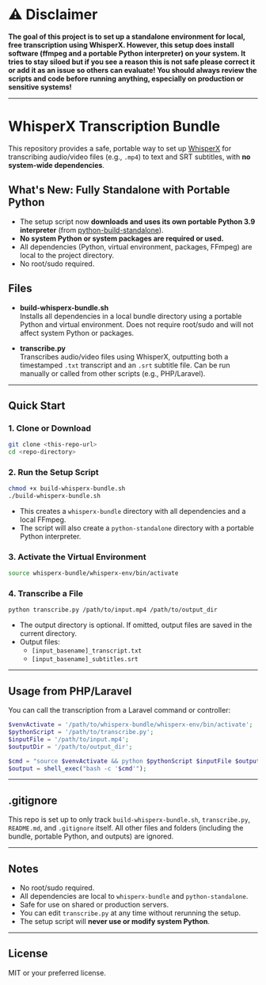 # ⚠️ Disclaimer

**The goal of this project is to set up a standalone environment for local, free transcription using WhisperX. However, this setup does install software (ffmpeg and a portable Python interpreter) on your system. It tries to stay siloed but if you see a reason this is not safe please correct it or add it as an issue so others can evaluate! You should always review the scripts and code before running anything, especially on production or sensitive systems!**

---

# WhisperX Transcription Bundle

This repository provides a safe, portable way to set up [WhisperX](https://github.com/m-bain/whisperx) for transcribing audio/video files (e.g., `.mp4`) to text and SRT subtitles, with **no system-wide dependencies**.

## What's New: Fully Standalone with Portable Python

- The setup script now **downloads and uses its own portable Python 3.9 interpreter** (from [python-build-standalone](https://github.com/indygreg/python-build-standalone)).
- **No system Python or system packages are required or used.**
- All dependencies (Python, virtual environment, packages, FFmpeg) are local to the project directory.
- No root/sudo required.

## Files

- **build-whisperx-bundle.sh**  
  Installs all dependencies in a local bundle directory using a portable Python and virtual environment. Does not require root/sudo and will not affect system Python or packages.

- **transcribe.py**  
  Transcribes audio/video files using WhisperX, outputting both a timestamped `.txt` transcript and an `.srt` subtitle file. Can be run manually or called from other scripts (e.g., PHP/Laravel).

---

## Quick Start

### 1. Clone or Download

```bash
git clone <this-repo-url>
cd <repo-directory>
```

### 2. Run the Setup Script

```bash
chmod +x build-whisperx-bundle.sh
./build-whisperx-bundle.sh
```

- This creates a `whisperx-bundle` directory with all dependencies and a local FFmpeg.
- The script will also create a `python-standalone` directory with a portable Python interpreter.

### 3. Activate the Virtual Environment

```bash
source whisperx-bundle/whisperx-env/bin/activate
```

### 4. Transcribe a File

```bash
python transcribe.py /path/to/input.mp4 /path/to/output_dir
```
- The output directory is optional. If omitted, output files are saved in the current directory.
- Output files:  
  - `[input_basename]_transcript.txt`  
  - `[input_basename]_subtitles.srt`

---

## Usage from PHP/Laravel

You can call the transcription from a Laravel command or controller:

```php
$venvActivate = '/path/to/whisperx-bundle/whisperx-env/bin/activate';
$pythonScript = '/path/to/transcribe.py';
$inputFile = '/path/to/input.mp4';
$outputDir = '/path/to/output_dir';

$cmd = "source $venvActivate && python $pythonScript $inputFile $outputDir";
$output = shell_exec("bash -c '$cmd'");
```

---

## .gitignore

This repo is set up to only track `build-whisperx-bundle.sh`, `transcribe.py`, `README.md`, and `.gitignore` itself. All other files and folders (including the bundle, portable Python, and outputs) are ignored.

---

## Notes

- No root/sudo required.
- All dependencies are local to `whisperx-bundle` and `python-standalone`.
- Safe for use on shared or production servers.
- You can edit `transcribe.py` at any time without rerunning the setup.
- The setup script will **never use or modify system Python**.

---

## License

MIT or your preferred license. 